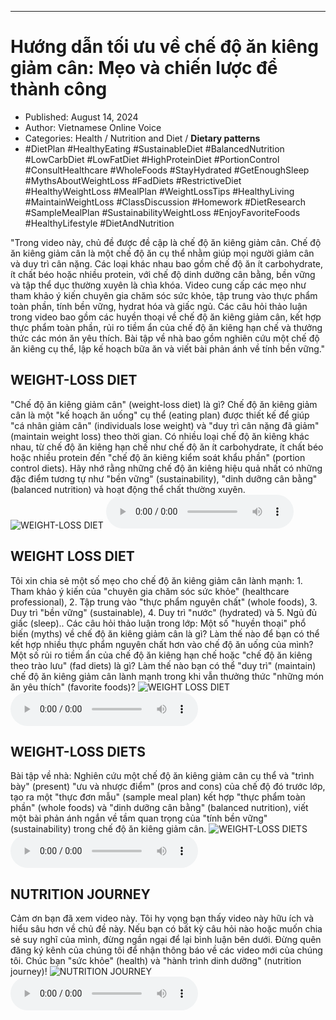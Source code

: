 
---

# Hướng dẫn tối ưu về chế độ ăn kiêng giảm cân: Mẹo và chiến lược để thành công

- Published: August 14, 2024
- Author: Vietnamese Online Voice
- Categories: Health / Nutrition and Diet / **Dietary patterns**
- #DietPlan #HealthyEating #SustainableDiet #BalancedNutrition #LowCarbDiet #LowFatDiet #HighProteinDiet #PortionControl #ConsultHealthcare #WholeFoods #StayHydrated #GetEnoughSleep #MythsAboutWeightLoss #FadDiets #RestrictiveDiet #HealthyWeightLoss #MealPlan #WeightLossTips #HealthyLiving #MaintainWeightLoss #ClassDiscussion #Homework #DietResearch #SampleMealPlan #SustainabilityWeightLoss #EnjoyFavoriteFoods #HealthyLifestyle #DietAndNutrition

"Trong video này, chủ đề được đề cập là chế độ ăn kiêng giảm cân. Chế độ ăn kiêng giảm cân là một chế độ ăn cụ thể nhằm giúp mọi người giảm cân và duy trì cân nặng. Các loại khác nhau bao gồm chế độ ăn ít carbohydrate, ít chất béo hoặc nhiều protein, với chế độ dinh dưỡng cân bằng, bền vững và tập thể dục thường xuyên là chìa khóa. Video cung cấp các mẹo như tham khảo ý kiến ​​chuyên gia chăm sóc sức khỏe, tập trung vào thực phẩm toàn phần, tính bền vững, hydrat hóa và giấc ngủ. Các câu hỏi thảo luận trong video bao gồm các huyền thoại về chế độ ăn kiêng giảm cân, kết hợp thực phẩm toàn phần, rủi ro tiềm ẩn của chế độ ăn kiêng hạn chế và thưởng thức các món ăn yêu thích. Bài tập về nhà bao gồm nghiên cứu một chế độ ăn kiêng cụ thể, lập kế hoạch bữa ăn và viết bài phản ánh về tính bền vững."


## WEIGHT-LOSS DIET

"Chế độ ăn kiêng giảm cân" (weight-loss diet) là gì? Chế độ ăn kiêng giảm cân là một "kế hoạch ăn uống" cụ thể (eating plan) được thiết kế để giúp "cá nhân giảm cân" (individuals lose weight) và "duy trì cân nặng đã giảm" (maintain weight loss) theo thời gian. Có nhiều loại chế độ ăn kiêng khác nhau, từ chế độ ăn kiêng hạn chế như chế độ ăn ít carbohydrate, ít chất béo hoặc nhiều protein đến "chế độ ăn kiêng kiểm soát khẩu phần" (portion control diets). Hãy nhớ rằng những chế độ ăn kiêng hiệu quả nhất có những đặc điểm tương tự như "bền vững" (sustainability), "dinh dưỡng cân bằng" (balanced nutrition) và hoạt động thể chất thường xuyên.
![WEIGHT-LOSS DIET](https://http-archiver-apis-production-80.schnworks.com/storage/images/transitions/2024-08-14/transition-26225001005-Montserrat-ExtraBold-1A237E.jpg)
<audio controls>
    <source src="https://http-archiver-apis-production-80.schnworks.com/storage/storage/audio/file-13499686888.mp3" type="audio/mpeg">
</audio>



## WEIGHT LOSS DIET

Tôi xin chia sẻ một số mẹo cho chế độ ăn kiêng giảm cân lành mạnh: 1. Tham khảo ý kiến ​​của "chuyên gia chăm sóc sức khỏe" (healthcare professional), 2. Tập trung vào "thực phẩm nguyên chất" (whole foods), 3. Duy trì "bền vững" (sustainable), 4. Duy trì "nước" (hydrated) và 5. Ngủ đủ giấc (sleep).. Các câu hỏi thảo luận trong lớp: Một số "huyền thoại" phổ biến (myths) về chế độ ăn kiêng giảm cân là gì? Làm thế nào để bạn có thể kết hợp nhiều thực phẩm nguyên chất hơn vào chế độ ăn uống của mình? Một số rủi ro tiềm ẩn của chế độ ăn kiêng hạn chế hoặc "chế độ ăn kiêng theo trào lưu" (fad diets) là gì? Làm thế nào bạn có thể "duy trì" (maintain) chế độ ăn kiêng giảm cân lành mạnh trong khi vẫn thưởng thức "những món ăn yêu thích" (favorite foods)?
![WEIGHT LOSS DIET](https://http-archiver-apis-production-80.schnworks.com/storage/images/transitions/2024-08-14/transition-21726457600-Montserrat-Thin-303F9F.jpg)
<audio controls>
    <source src="https://http-archiver-apis-production-80.schnworks.com/storage/storage/audio/file-34206992668.mp3" type="audio/mpeg">
</audio>



## WEIGHT-LOSS DIETS

Bài tập về nhà: Nghiên cứu một chế độ ăn kiêng giảm cân cụ thể và "trình bày" (present) "ưu và nhược điểm" (pros and cons) của chế độ đó trước lớp, tạo ra một "thực đơn mẫu" (sample meal plan) kết hợp "thực phẩm toàn phần" (whole foods) và "dinh dưỡng cân bằng" (balanced nutrition), viết một bài phản ánh ngắn về tầm quan trọng của "tính bền vững" (sustainability) trong chế độ ăn kiêng giảm cân.
![WEIGHT-LOSS DIETS](https://http-archiver-apis-production-80.schnworks.com/storage/images/transitions/2024-08-14/transition--23281209890-Montserrat-ExtraBold-004895.jpg)
<audio controls>
    <source src="https://http-archiver-apis-production-80.schnworks.com/storage/storage/audio/file-7615599101.mp3" type="audio/mpeg">
</audio>



## NUTRITION JOURNEY

Cảm ơn bạn đã xem video này. Tôi hy vọng bạn thấy video này hữu ích và hiểu sâu hơn về chủ đề này. Nếu bạn có bất kỳ câu hỏi nào hoặc muốn chia sẻ suy nghĩ của mình, đừng ngần ngại để lại bình luận bên dưới. Đừng quên đăng ký kênh của chúng tôi để nhận thông báo về các video mới của chúng tôi. Chúc bạn "sức khỏe" (health) và "hành trình dinh dưỡng" (nutrition journey)!
![NUTRITION JOURNEY](https://http-archiver-apis-production-80.schnworks.com/storage/images/transitions/2024-08-14/transition-14117236076-Montserrat-ExtraBold-1A237E.jpg)
<audio controls>
    <source src="https://http-archiver-apis-production-80.schnworks.com/storage/storage/audio/file-24574292721.mp3" type="audio/mpeg">
</audio>


